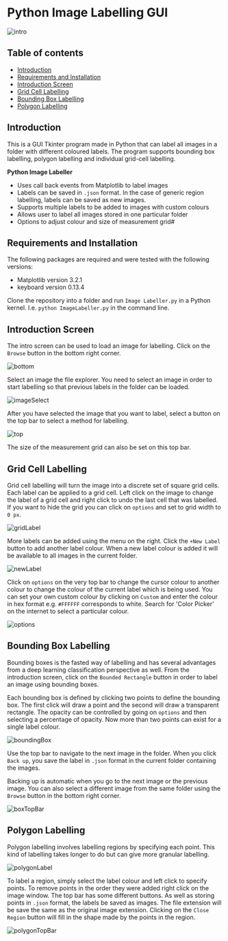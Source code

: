# Python Image Labelling GUI

![intro](Screenshots/Intro_Label.png)

Table of contents
-----------------

* [Introduction](#introduction)
* [Requirements and Installation](#requirements-and-installation)
* [Introduction Screen](#introduction-screen)
* [Grid Cell Labelling](#grid-cell-labelling)
* [Bounding Box Labelling](#bounding-box-labelling)
* [Polygon Labelling](#polygon-labelling)

Introduction
------------

This is a GUI Tkinter program made in Python that can label all images in a folder with different coloured labels. The program supports bounding box labelling, polygon labelling and individual grid-cell labelling.

**Python Image Labeller**

* Uses call back events from Matplotlib to label images
* Labels can be saved in `.json` format. In the case of generic region labelling, labels can be saved as new images.
* Supports multiple labels to be added to images with custom colours
* Allows user to label all images stored in one particular folder
* Options to adjust colour and size of measurement grid#

Requirements and Installation
-----------------------------

The following packages are required and were tested with the following versions:

* Matplotlib version 3.2.1
* keyboard version 0.13.4

Clone the repository into a folder and run `Image Labeller.py` in a Python kernel. I.e. `python ImageLabeller.py` in the command line.

Introduction Screen
-------------------

The intro screen can be used to load an image for labelling. Click on the `Browse` button in the bottom right corner.

![bottom](Screenshots/Bottom_Bar.png)

Select an image the file explorer. You need to select an image in order to start labelling so that previous labels in the folder can be loaded.
 
![imageSelect](Screenshots/Image_Select.png)

After you have selected the image that you want to label, select a button on the top bar to select a method for labelling.

![top](Screenshots/Top_Bar.png)

The size of the measurement grid can also be set on this top bar.

Grid Cell Labelling
-------------------

Grid cell labelling will turn the image into a discrete set of square grid cells. Each label can be applied to a grid cell. Left click on the image to change the label of a grid cell and right click to undo the last cell that was labelled. If you want to hide the grid you can click on `options` and set to grid width to `0 px`.

![gridLabel](Screenshots/Grid_Label.png)

More labels can be added using the menu on the right. Click the `+New Label` button to add another label colour. When a new label colour is added it will be available to all images in the current folder.

![newLabel](Screenshots/New_Label.png)

Click on `options` on the very top bar to change the cursor colour to another colour to change the colour of the current label which is being used. You can set your own custom colour by clicking on `Custom` and enter the colour in hex format e.g. `#FFFFFF` corresponds to white. Search for 'Color Picker' on the internet to select a particular colour.

![options](Screenshots/Options_Tearoff.png)

Bounding Box Labelling
----------------------

Bounding boxes is the fasted way of labelling and has several advantages from a deep learning classification perspective as well. From the introduction screen, click on the `Bounded Rectangle` button in order to label an image using bounding boxes.

Each bounding box is defined by clicking two points to define the bounding box. The first click will draw a point and the second will draw a transparent rectangle. The opacity can be controlled by going on `options` and then selecting a percentage of opacity. Now more than two points can exist for a single label colour.

![boundingBox](Screenshots/Bounding_Box_Label.png)

Use the top bar to navigate to the next image in the folder. When you click `Back up`, you save the label in `.json` format in the current folder containing the images.

Backing up is automatic when you go to the next image or the previous image. You can also select a different image from the same folder using the `Browse` button in the bottom right corner.

![boxTopBar](Screenshots/Box_Top_Bar.png)

Polygon Labelling
-----------------

Polygon labelling involves labelling regions by specifying each point. This kind of labelling takes longer to do but can give more granular labelling.

![polygonLabel](Screenshots/Polygon_Label.png)

To label a region, simply select the label colour and left click to specify points. To remove points in the order they were added right click on the image window. The top bar has some different buttons. As well as storing points in `.json` format, the labels be saved as images. The file extension will be save the same as the original image extension. Clicking on the `Close Region` button will fill in the shape made by the points in the region.

![polygonTopBar](Screenshots/Polygon_Top_Bar.png)
